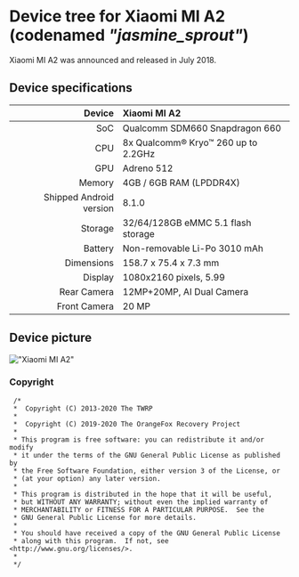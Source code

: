 # Device tree for Xiaomi MI A2 (codenamed _"jasmine_sprout"_)

Xiaomi MI A2 was announced and released in July 2018.

## Device specifications

| Device       | Xiaomi MI A2         |
| -----------: | :---------------------------------------------- |
| SoC          | Qualcomm SDM660 Snapdragon 660                  |
| CPU          | 8x Qualcomm® Kryo™ 260 up to 2.2GHz             |
| GPU          | Adreno 512                                      |
| Memory       | 4GB / 6GB RAM (LPDDR4X)                         |
| Shipped Android version | 8.1.0                           	   |
| Storage      | 32/64/128GB eMMC 5.1 flash storage              |
| Battery      | Non-removable Li-Po 3010 mAh               	   |
| Dimensions   | 158.7 x 75.4 x 7.3 mm	                         |
| Display      | 1080x2160 pixels, 5.99    						           |
Rear Camera    | 12MP+20MP, AI Dual Camera
Front Camera   | 20 MP

## Device picture

!["Xiaomi MI A2"](https://img.staticbg.com/thumb/large/oaupload/banggood/images/90/CB/781c0a93-de94-4010-86c8-5b9f846f4aa4.jpg)


### Copyright
 ```
  /*
  *  Copyright (C) 2013-2020 The TWRP
  *
  *  Copyright (C) 2019-2020 The OrangeFox Recovery Project
  *
  * This program is free software: you can redistribute it and/or modify
  * it under the terms of the GNU General Public License as published by
  * the Free Software Foundation, either version 3 of the License, or
  * (at your option) any later version.
  *
  * This program is distributed in the hope that it will be useful,
  * but WITHOUT ANY WARRANTY; without even the implied warranty of
  * MERCHANTABILITY or FITNESS FOR A PARTICULAR PURPOSE.  See the
  * GNU General Public License for more details.
  *
  * You should have received a copy of the GNU General Public License
  * along with this program.  If not, see <http://www.gnu.org/licenses/>.
  *
  */
  ```

